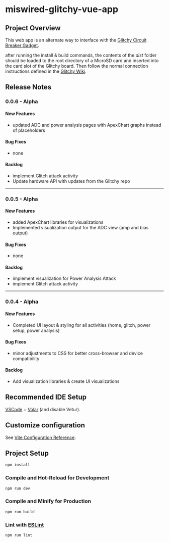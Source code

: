 # miswired-glitchy-vue-app

## Project Overview
This web app is an alternate way to interface with the [Glitchy Circuit Breaker Gadget](https://github.com/miswired/glitchy).

after running the install & build commands, the contents of the *dist* folder should be loaded to the root directory of a MicroSD card and inserted into the card slot of the Glitchy board. Then follow the normal connection instructions defined in the [Glitchy Wiki](https://github.com/miswired/glitchy/wiki/Guide-%E2%80%90-Quick-Start).

## Release Notes
### 0.0.6 - Alpha
#### New Features
* updated ADC and power analysis pages with ApexChart graphs instead of placeholders

#### Bug Fixes
* none

#### Backlog
* implement Glitch attack activity
* Update hardware API with updates from the Glitchy repo
  
-----
### 0.0.5 - Alpha
#### New Features
* added ApexChart libraries for visualizations
* Implemented visualization output for the ADC view (amp and bias output)

#### Bug Fixes
* none

#### Backlog
* implement visualization for Power Analysis Attack
* implement Glitch attack activity
-------
### 0.0.4 - Alpha
#### New Features
* Completed UI layout & styling for all activities (home, glitch, power setup, power analysis)

#### Bug Fixes
* minor adjustments to CSS for better cross-browser and device compatibility

#### Backlog

* Add visualization libraries & create UI visualizations

## Recommended IDE Setup

[VSCode](https://code.visualstudio.com/) + [Volar](https://marketplace.visualstudio.com/items?itemName=Vue.volar) (and disable Vetur).

## Customize configuration

See [Vite Configuration Reference](https://vitejs.dev/config/).

## Project Setup

```sh
npm install
```

### Compile and Hot-Reload for Development

```sh
npm run dev
```

### Compile and Minify for Production

```sh
npm run build
```

### Lint with [ESLint](https://eslint.org/)

```sh
npm run lint
```
